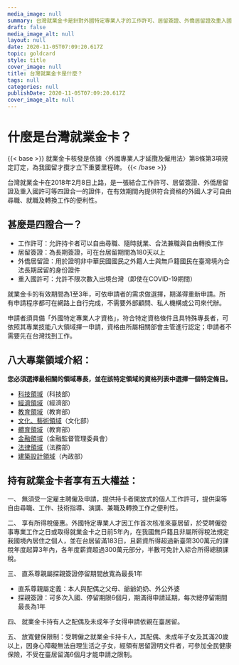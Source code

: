 ```yaml
---
media_image: null
summary: 台灣就業金卡是針對外國特定專業人才的工作許可、居留簽證、外僑居留證及重入國許可4證合一的個人工作許可，提供外國人才自由尋職、就職及轉換工作的便利性。
draft: false
media_image_alt: null
layout: null
date: 2020-11-05T07:09:20.617Z
topic: goldcard
style: title
cover_image: null
title: 台灣就業金卡是什麼？
tags: null
categories: null
publishDate: 2020-11-05T07:09:20.617Z
cover_image_alt: null
---
```

# 什麼是台灣就業金卡？

{{< base >}}
就業金卡核發是依據〈外國專業人才延攬及僱用法〉第8條第3項規定訂定，為我國留才攬才立下重要里程碑。
{{< /base >}}

台灣就業金卡在2018年2月8日上路，是一張結合工作許可、居留簽證、外僑居留證及重入國許可等四證合一的證件，在有效期間內提供符合資格的外國人才可自由尋職、就職及轉換工作的便利性。

## 甚麼是四證合一？

* 工作許可：允許持卡者可以自由尋職、隨時就業、合法兼職與自由轉換工作
* 居留簽證：為長期簽證，可在台居留期間為180天以上
* 外僑居留證：用於證明非中華民國國民之外籍人士與無戶籍國民在臺灣境內合法長期居留的身份證件
* 重入國許可：允許不限次數入出境台灣（即使在COVID-19期間）

就業金卡的有效期間為1至3年，可依申請者的需求做選擇，期滿得重新申請。所有申請程序都可在網路上自行完成，不需要外部顧問、私人機構或公司來代辦。

申請者須具備「外國特定專業人才資格」，符合特定資格條件且具特殊專長者，可依照其專業技能八大領域擇一申請，資格由所屬相關部會主管進行認定；申請者不需要先在台灣找到工作。

## 八大專業領域介紹：

**您必須選擇最相關的領域專長，並在該特定領域的資格列表中選擇一個特定條目。**

* [科技領域](/zh/qualification/field-of-science-technology/)（科技部）
* [經濟領域](/zh/qualification/field-of-economy/)（經濟部）
* [教育領域](/zh/qualification/field-of-education/)（教育部）
* [文化、藝術領域](/zh/qualification/field-of-culture-and-arts/)（文化部）
* [體育領域](/zh/qualification/field-of-sport/)（教育部）
* [金融領域](/zh/qualification/field-of-finance/)（金融監督管理委員會）
* [法律領域](/zh/qualification/field-of-law/)（法務部）
* [建築設計領域](/zh/qualification/field-of-architecture/)（內政部）

## 持有就業金卡者享有五大權益：

一、	無須受一定雇主聘僱及申請，提供持卡者開放式的個人工作許可，提供渠等自由尋職、工作、技術指導、演講、兼職及轉換工作之便利性。

二、	享有所得稅優惠。外國特定專業人才因工作首次核准來臺居留，於受聘僱從事專業工作之日或取得就業金卡之日前5年內，在我國無戶籍且非屬所得稅法規定我國境內居住之個人，並在台居留滿183日，且薪資所得超過新臺幣300萬元的課稅年度起算3年內，各年度薪資超過300萬元部分，半數可免計入綜合所得總額課稅。

三、	直系尊親屬探親簽證停留期間放寬為最長1年

* 直系尊親屬定義：本人與配偶之父母、爺爺奶奶、外公外婆
* 探親簽證：可多次入國、停留期限6個月，期滿得申請延期，每次總停留期間最長為1年

四、	就業金卡持有人之配偶及未成年子女得申請依親在臺居留。

五、	放寬健保限制：受聘僱之就業金卡持卡人，其配偶、未成年子女及其滿20歲以上，因身心障礙無法自理生活之子女，經領有居留證明文件者，可參加全民健康保險，不受在臺居留滿6個月才能申請之限制。